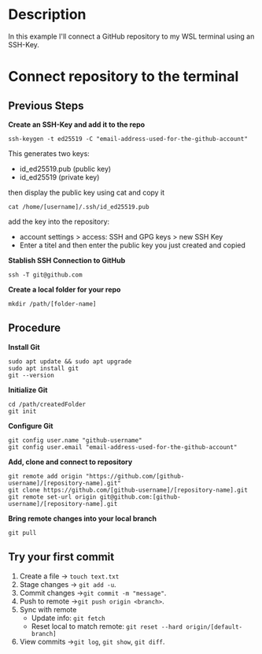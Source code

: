 # Description
In this example I'll connect a GitHub repository to my WSL terminal using an SSH-Key.


# Connect repository to the terminal

## Previous Steps
**Create an SSH-Key and add it to the repo**
```
ssh-keygen -t ed25519 -C "email-address-used-for-the-github-account"
```

This generates two keys: 
- id_ed25519.pub (public key)
- id_ed25519 (private key)

then display the public key using cat and copy it
```
cat /home/[username]/.ssh/id_ed25519.pub
```

add the key into the repository:
- account settings > access: SSH and GPG keys > new SSH Key
- Enter a titel and then enter the public key you just created and copied

**Stablish SSH Connection to GitHub**
```
ssh -T git@github.com
```

**Create a local folder for your repo**
```
mkdir /path/[folder-name]
```

## Procedure

**Install Git**
```
sudo apt update && sudo apt upgrade
sudo apt install git
git --version
```

**Initialize Git**
```
cd /path/createdFolder
git init
```

**Configure Git**
```
git config user.name "github-username"
git config user.email "email-address-used-for-the-github-account"
```

**Add, clone and connect to repository**
```
git remote add origin "https://github.com/[github-username]/[repository-name].git"
git clone https://github.com/[github-username]/[repository-name].git
git remote set-url origin git@github.com:[github-username]/[repository-name].git
```

**Bring remote changes into your local branch**
```
git pull
```

## Try your first commit
1. Create a file -> `touch text.txt`
2. Stage changes -> `git add -u`.
3. Commit changes ->`git commit -m "message"`.  
4. Push to remote ->`git push origin <branch>`.  
5. Sync with remote
    - Update info: `git fetch`  
    - Reset local to match remote: `git reset --hard origin/[default-branch]`  
6. View commits ->`git log`, `git show`, `git diff`.  

```
```
